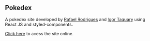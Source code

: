 ## Pokedex

A pokedex site developed by [Rafael Rodrigues](https://github.com/rafael2903/) and [Igor Taquary](https://github.com/igortaquary) using React JS and styled-components.

[Click here](https://focadex.netlify.app/) to acess the site online.
